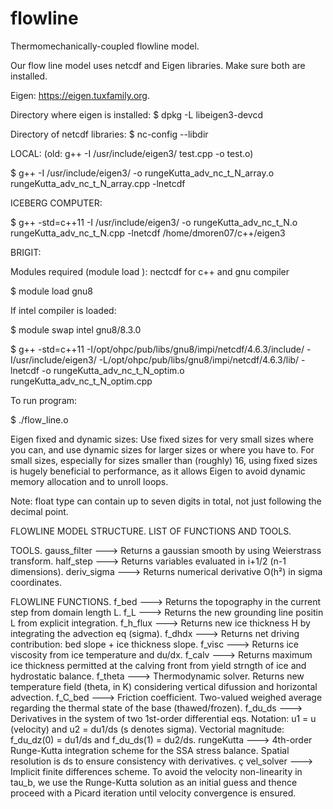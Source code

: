 # flowline

Thermomechanically-coupled flowline model.

Our flow line model uses netcdf and Eigen libraries. Make sure both are installed.

Eigen: https://eigen.tuxfamily.org.

Directory where eigen is installed: $ dpkg -L libeigen3-devcd

Directory of netcdf libraries: $ nc-config --libdir

LOCAL: 
(old: g++ -I /usr/include/eigen3/ test.cpp -o test.o)

$ g++ -I /usr/include/eigen3/ -o rungeKutta_adv_nc_t_N_array.o rungeKutta_adv_nc_t_N_array.cpp -lnetcdf

ICEBERG COMPUTER:

$ g++ -std=c++11 -I /usr/include/eigen3/ -o rungeKutta_adv_nc_t_N.o rungeKutta_adv_nc_t_N.cpp -lnetcdf
/home/dmoren07/c++/eigen3

BRIGIT:

Modules required (module load <modulename>): nectcdf for c++ and gnu compiler

$ module load gnu8

If intel compiler is loaded:

$ module swap intel gnu8/8.3.0

$ g++ -std=c++11 -I/opt/ohpc/pub/libs/gnu8/impi/netcdf/4.6.3/include/ -I/usr/include/eigen3/ -L/opt/ohpc/pub/libs/gnu8/impi/netcdf/4.6.3/lib/ 
-lnetcdf -o rungeKutta_adv_nc_t_N_optim.o rungeKutta_adv_nc_t_N_optim.cpp 

To run program: 

$ ./flow_line.o

Eigen fixed and dynamic sizes:
Use fixed sizes for very small sizes where you can, and use dynamic sizes for larger sizes or where you have to. For small sizes, especially for sizes smaller than (roughly) 16, using fixed sizes is hugely beneficial to performance, as it allows Eigen to avoid dynamic memory allocation and to unroll loops.

Note: float type can contain up to seven digits in total, not just following the decimal point.



FLOWLINE MODEL STRUCTURE. LIST OF FUNCTIONS AND TOOLS.

TOOLS.
gauss_filter --->  Returns a gaussian smooth by using Weierstrass transform.
half_step    --->  Returns variables evaluated in i+1/2 (n-1 dimensions).
deriv_sigma  --->  Returns numerical derivative O(h²) in sigma coordinates.     

FLOWLINE FUNCTIONS.
f_bed        --->  Returns the topography in the current step from domain length L.
f_L          --->  Returns the new grounding line positin L from explicit 
                   integration.
f_h_flux     --->  Returns new ice thickness H by integrating the 
                   advection eq (sigma).
f_dhdx       --->  Returns net driving contribution: bed slope + ice thickness slope.
f_visc       --->  Returns ice viscosity from ice temperature and du/dx. 
f_calv       --->  Returns maximum ice thickness permitted at the calving front
                   from yield strngth of ice and hydrostatic balance.
f_theta      --->  Thermodynamic solver. Returns new temperature field (theta, in K)
                   considering vertical difussion and horizontal advection.
f_C_bed      --->  Friction coefficient. Two-valued weighed average regarding 
                   the thermal state of the base (thawed/frozen).
f_du_ds      --->  Derivatives in the system of two 1st-order differential eqs.
                   Notation: u1 = u (velocity) and u2 = du1/ds (s denotes sigma).
                   Vectorial magnitude: f_du_dz(0) = du1/ds and f_du_ds(1) = du2/ds.
rungeKutta   --->  4th-order Runge-Kutta integration scheme for the SSA stress 
                   balance. Spatial resolution is ds to ensure consistency with 
                   derivatives. ç
vel_solver   --->  Implicit finite differences scheme. To avoid the velocity non-linearity in
                   tau_b, we use the Runge-Kutta solution as an initial guess and thence proceed
                   with a Picard iteration until velocity convergence is ensured.

